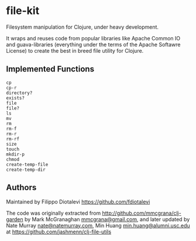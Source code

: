 # file-kit

Filesystem manipulation for Clojure, under heavy development.

It wraps and reuses code from popular libraries like Apache Common IO
and guava-libraries  (everything under the terms of the Apache Softawre License)
to create the best in breed file utility for Clojure.


## Implemented Functions

    cp
    cp-r
    directory?
    exists?
    file
    file?
    ls
    mv
    rm
    rm-f
    rm-r
    rm-rf
    size
    touch
    mkdir-p
    chmod
    create-temp-file
    create-temp-dir

## Authors

Maintained by Filippo Diotalevi <https://github.com/fdiotalevi>

The code was originally extracted from <http://github.com/mmcgrana/clj-garden> 
by Mark McGranaghan <mmcgrana@gmail.com>, and later updated by Nate Murray 
<nate@natemurray.com>, Min Huang <min.huang@alumni.usc.edu> at <https://github.com/jashmenn/clj-file-utils>


